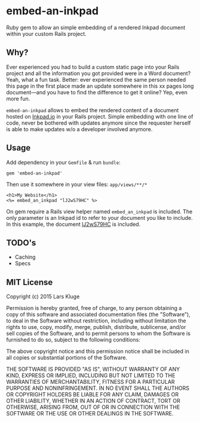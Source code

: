 # embed-an-inkpad

Ruby gem to allow an simple embedding of a rendered Inkpad document within your custom Rails project.


## Why?

Ever experienced you had to build a custom static page into your Rails project and all the information you got provided were in a Word document? Yeah, what a fun task. Better: ever experienced the same person needed this page in the first place made an update somewhere in this xx pages long document—and you have to find the difference to get it online? Yep, even more fun.

`embed-an-inkpad` allows to embed the rendered content of a document hosted on [Inkpad.io](https://www.inkpad.io) in your Rails project. Simple embedding with one line of code, never be bothered with updates anymore since the requester herself is able to make updates w/o a developer involved anymore.


## Usage

Add dependency in your `Gemfile` & run `bundle`:

    gem 'embed-an-inkpad'

Then use it somewhere in your view files: `app/views/**/*`

    <h1>My Website</h1>
    <%= embed_an_inkpad "lJ2wS79HC" %>

On gem require a Rails view helper named `embed_an_inkpad` is included. The only parameter is an Inkpad id to refer to your document you like to include. In this example, the document [lJ2wS79HC](https://www.inkpad.io/lJ2wS79HC) is included.


## TODO's

- Caching
- Specs


## MIT License

Copyright (c) 2015 Lars Kluge

Permission is hereby granted, free of charge, to any person obtaining a copy
of this software and associated documentation files (the "Software"), to deal
in the Software without restriction, including without limitation the rights
to use, copy, modify, merge, publish, distribute, sublicense, and/or sell
copies of the Software, and to permit persons to whom the Software is
furnished to do so, subject to the following conditions:

The above copyright notice and this permission notice shall be included in all
copies or substantial portions of the Software.

THE SOFTWARE IS PROVIDED "AS IS", WITHOUT WARRANTY OF ANY KIND, EXPRESS OR
IMPLIED, INCLUDING BUT NOT LIMITED TO THE WARRANTIES OF MERCHANTABILITY,
FITNESS FOR A PARTICULAR PURPOSE AND NONINFRINGEMENT. IN NO EVENT SHALL THE
AUTHORS OR COPYRIGHT HOLDERS BE LIABLE FOR ANY CLAIM, DAMAGES OR OTHER
LIABILITY, WHETHER IN AN ACTION OF CONTRACT, TORT OR OTHERWISE, ARISING FROM,
OUT OF OR IN CONNECTION WITH THE SOFTWARE OR THE USE OR OTHER DEALINGS IN THE
SOFTWARE.

